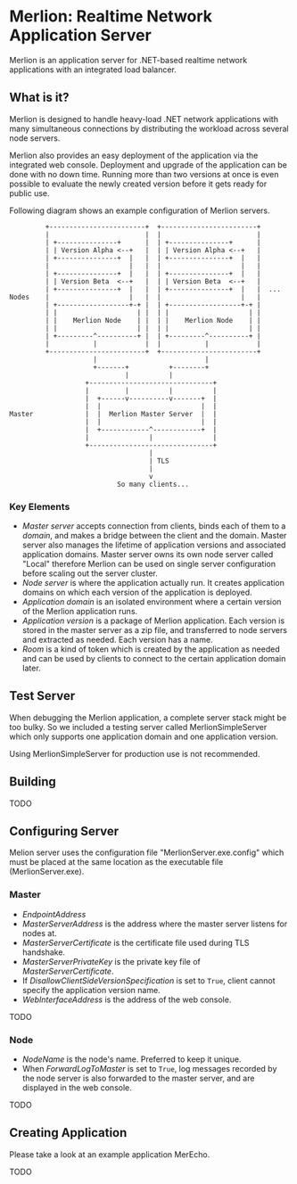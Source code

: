 
Merlion: Realtime Network Application Server
============================================

Merlion is an application server for .NET-based realtime network applications 
with an integrated load balancer.

What is it?
-----------

Merlion is designed to handle heavy-load .NET network applications with many
simultaneous connections by distributing the workload across several 
node servers.

Merlion also provides an easy deployment of the application via the integrated
web console. Deployment and upgrade of the application can be done with no
down time. Running more than two versions at once is even possible to evaluate
the newly created version before it gets ready for public use.

Following diagram shows an example configuration of Merlion servers.

```
         +------------------------+  +------------------------+     
         |                        |  |                        |     
         | +---------------+      |  | +---------------+      |     
         | | Version Alpha <--+   |  | | Version Alpha <--+   |     
         | +---------------+  |   |  | +---------------+  |   |     
         |                    |   |  |                    |   |     
         | +---------------+  |   |  | +---------------+  |   |     
         | | Version Beta  <--+   |  | | Version Beta  <--+   |     
         | +---------------+  |   |  | +---------------+  |   |  ...
Nodes    |                    |   |  |                    |   |     
         | +------------------+-+ |  | +------------------+-+ |     
         | |                    | |  | |                    | |     
         | |    Merlion Node    | |  | |    Merlion Node    | |     
         | |                    | |  | |                    | |     
         | +---------^----------+ |  | +---------^----------+ |     
         |           |            |  |           |            |     
         +------------------------+  +------------------------+     
                     |                           |                  
                     +-------+          +--------+                  
                             |          |                           
                   +-------------------------------+                
                   |         |          |          |                
                   |  +------v----------v-------+  |                
                   |  |                         |  |                
Master             |  |  Merlion Master Server  |  |                
                   |  |                         |  |                
                   |  +------------^------------+  |                
                   |               |               |                
                   +-------------------------------+                
                                   |                                
                                   | TLS                            
                                   |                                
                                   v                                
                           So many clients...   
```                    

### Key Elements

* _Master server_ accepts connection from clients, binds each of them to
  a _domain_, and makes a bridge between the client and the domain.
  Master server also manages the lifetime of application versions and 
  associated application domains. Master server owns its own node server 
  called "Local" therefore Merlion can be used on single server configuration 
  before scaling out the server cluster.
* _Node server_ is where the application actually run. It creates application 
  domains on which each version of the application is deployed.
* _Application domain_ is an isolated environment where a certain version of 
  the Merlion application runs. 
* _Application version_ is a package of Merlion application. Each version is
  stored in the master server as a zip file, and transferred to node servers
  and extracted as needed. Each version has a name.
* _Room_ is a kind of token which is created by the application as needed and
  can be used by clients to connect to the certain application domain later.

Test Server
-----------

When debugging the Merlion application, a complete server stack might be 
too bulky. So we included a testing server called MerlionSimpleServer which
only supports one application domain and one application version.

Using MerlionSimpleServer for production use is not recommended.

Building
--------

TODO

Configuring Server
------------------

Melion server uses the configuration file "MerlionServer.exe.config" which must
be placed at the same location as the executable file (MerlionServer.exe).

### Master

* _EndpointAddress_
* _MasterServerAddress_ is the address where the master server listens for
  nodes at.
* _MasterServerCertificate_ is the certificate file used during TLS handshake.
* _MasterServerPrivateKey_ is the private key file of _MasterServerCertificate_.
* If _DisallowClientSideVersionSpecification_ is set to `True`, client cannot
  specify the application version name.
* _WebInterfaceAddress_ is the address of the web console.

TODO

### Node

* _NodeName_ is the node's name. Preferred to keep it unique.
* When _ForwardLogToMaster_ is set to `True`, log messages recorded by the node
  server is also forwarded to the master server, and are displayed in the
  web console.

TODO

Creating Application
--------------------

Please take a look at an example application MerEcho.

TODO
